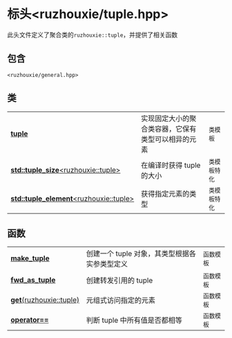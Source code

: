 # 标头<ruzhouxie/tuple.hpp>
此头文件定义了聚合类的`ruzhouxie::tuple`，并提供了相关函数
## 包含
`<ruzhouxie/general.hpp>`
## 类
||||
|-|-|-|
| [**tuple**](tuple/tuple.md) | 实现固定大小的聚合类容器，它保有类型可以相异的元素 | `类模板` |
| [**std::tuple_size**\<ruzhouxie::tuple\>](tuple/tuple/tuple_size.md) | 在编译时获得 tuple 的大小 | `类模板特化`|
| [**std::tuple_element**\<ruzhouxie::tuple\>](tuple/tuple/tuple_element.md) | 获得指定元素的类型 | `类模板特化` |
## 函数
||||
| --- | --- | --- |
| [**make_tuple**](tuple/make_tuple.md) | 创建一个 tuple 对象，其类型根据各实参类型定义 | `函数模板` |
| [**fwd_as_tuple**](tuple/fwd_as_tuple.md) | 创建转发引用的 tuple | `函数模板` |
| [**get**(ruzhouxie::tuple)](tuple/tuple/get.md) | 元组式访问指定的元素 | `函数模板` |
| [**operator==**](tuple/operator_cmp.md) | 判断 tuple 中所有值是否都相等 | `函数模板` |
